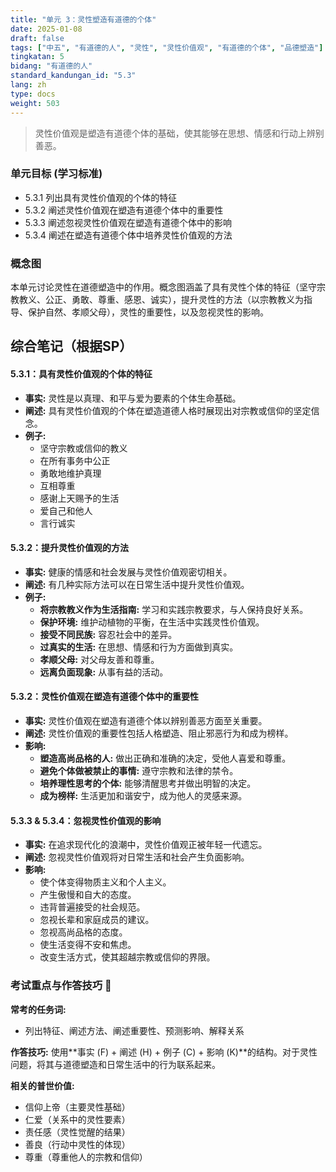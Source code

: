 ```yaml
---
title: "单元 3：灵性塑造有道德的个体"
date: 2025-01-08
draft: false
tags: ["中五", "有道德的人", "灵性", "灵性价值观", "有道德的个体", "品德塑造"]
tingkatan: 5
bidang: "有道德的人"
standard_kandungan_id: "5.3"
lang: zh
type: docs
weight: 503
---
```


> 灵性价值观是塑造有道德个体的基础，使其能够在思想、情感和行动上辨别善恶。

### 单元目标 (学习标准)

- 5.3.1 列出具有灵性价值观的个体的特征
- 5.3.2 阐述灵性价值观在塑造有道德个体中的重要性
- 5.3.3 阐述忽视灵性价值观在塑造有道德个体中的影响
- 5.3.4 阐述在塑造有道德个体中培养灵性价值观的方法

### 概念图

本单元讨论灵性在道德塑造中的作用。概念图涵盖了具有灵性个体的特征（坚守宗教教义、公正、勇敢、尊重、感恩、诚实），提升灵性的方法（以宗教教义为指导、保护自然、孝顺父母），灵性的重要性，以及忽视灵性的影响。

## 综合笔记（根据SP）

#### 5.3.1：具有灵性价值观的个体的特征

- **事实:** 灵性是以真理、和平与爱为要素的个体生命基础。
- **阐述:** 具有灵性价值观的个体在塑造道德人格时展现出对宗教或信仰的坚定信念。
- **例子:**
  - 坚守宗教或信仰的教义
  - 在所有事务中公正
  - 勇敢地维护真理
  - 互相尊重
  - 感谢上天赐予的生活
  - 爱自己和他人
  - 言行诚实

#### 5.3.2：提升灵性价值观的方法

- **事实:** 健康的情感和社会发展与灵性价值观密切相关。
- **阐述:** 有几种实际方法可以在日常生活中提升灵性价值观。
- **例子:**
  - **将宗教教义作为生活指南:** 学习和实践宗教要求，与人保持良好关系。
  - **保护环境:** 维护动植物的平衡，在生活中实践灵性价值观。
  - **接受不同民族:** 容忍社会中的差异。
  - **过真实的生活:** 在思想、情感和行为方面做到真实。
  - **孝顺父母:** 对父母友善和尊重。
  - **远离负面现象:** 从事有益的活动。

#### 5.3.2：灵性价值观在塑造有道德个体中的重要性

- **事实:** 灵性价值观在塑造有道德个体以辨别善恶方面至关重要。
- **阐述:** 灵性价值观的重要性包括人格塑造、阻止邪恶行为和成为榜样。
- **影响:**
  - **塑造高尚品格的人:** 做出正确和准确的决定，受他人喜爱和尊重。
  - **避免个体做被禁止的事情:** 遵守宗教和法律的禁令。
  - **培养理性思考的个体:** 能够清醒思考并做出明智的决定。
  - **成为榜样:** 生活更加和谐安宁，成为他人的灵感来源。

#### 5.3.3 & 5.3.4：忽视灵性价值观的影响

- **事实:** 在追求现代化的浪潮中，灵性价值观正被年轻一代遗忘。
- **阐述:** 忽视灵性价值观将对日常生活和社会产生负面影响。
- **影响:**
  - 使个体变得物质主义和个人主义。
  - 产生傲慢和自大的态度。
  - 违背普遍接受的社会规范。
  - 忽视长辈和家庭成员的建议。
  - 忽视高尚品格的态度。
  - 使生活变得不安和焦虑。
  - 改变生活方式，使其超越宗教或信仰的界限。

### 考试重点与作答技巧 📝

**常考的任务词:**
- 列出特征、阐述方法、阐述重要性、预测影响、解释关系

**作答技巧:**
使用**事实 (F) + 阐述 (H) + 例子 (C) + 影响 (K)**的结构。对于灵性问题，将其与道德塑造和日常生活中的行为联系起来。

**相关的普世价值:**
- 信仰上帝（主要灵性基础）
- 仁爱（关系中的灵性要素）
- 责任感（灵性觉醒的结果）
- 善良（行动中灵性的体现）
- 尊重（尊重他人的宗教和信仰）